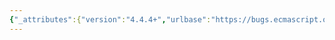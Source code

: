 ```yaml
---
{"_attributes":{"version":"4.4.4+","urlbase":"https://bugs.ecmascript.org/","maintainer":"dherman@mozilla.com"},"bug":{"bug_id":919,"creation_ts":"2012-11-02 13:26:00 -0700","short_desc":"15.14.5..5, 15.14.5.6, 15.14.5.7 Map.prototype => WeakMap.prototype","delta_ts":"2012-11-23 09:45:33 -0800","product":"Draft for 6th Edition","component":"editorial issue","version":"Rev 11: October 26, 2012 Draft","rep_platform":"All","op_sys":"All","bug_status":"RESOLVED","resolution":"FIXED","priority":"Normal","bug_severity":"enhancement","everconfirmed":true,"reporter":{"uid":"waldron.rick","name":"Rick Waldron"},"assigned_to":{"uid":"allen","name":"Allen Wirfs-Brock"},"cc":"waldron.rick","long_desc":[{"commentid":2404,"comment_count":0,"who":{"uid":"waldron.rick","name":"Rick Waldron"},"bug_when":"2012-11-02 13:26:46 -0700","thetext":"Appears in the title of each"},{"commentid":2534,"comment_count":1,"who":{"uid":"allen","name":"Allen Wirfs-Brock"},"bug_when":"2012-11-22 11:06:11 -0800","thetext":"corrected in rev 12"},{"commentid":2621,"comment_count":2,"who":{"uid":"allen","name":"Allen Wirfs-Brock"},"bug_when":"2012-11-23 09:45:33 -0800","thetext":"corrected in rev 12, Nov. 22, 2012 draft"}]}}
---
```

